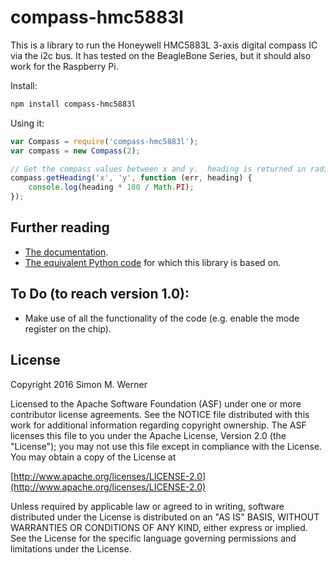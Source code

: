 # compass-hmc5883l

This is a library to run the Honeywell HMC5883L 3-axis digital compass IC via the i2c bus.  It has tested on the BeagleBone Series, but it should also work for the Raspberry Pi.

Install:

```bash
npm install compass-hmc5883l
```

Using it:

```javascript
var Compass = require('compass-hmc5883l');
var compass = new Compass(2);

// Get the compass values between x and y.  heading is returned in radians.
compass.getHeading('x', 'y', function (err, heading) {
    console.log(heading * 180 / Math.PI);
});
```

## Further reading

- [The documentation](https://www.adafruit.com/datasheets/HMC5883L_3-Axis_Digital_Compass_IC.pdf).
- [The equivalent Python code](http://www.farnell.com/datasheets/1670762.pdf) for which this library is based on.

## To Do (to reach version 1.0):

- Make use of all the functionality of the code (e.g. enable the mode register on the chip).

## License

Copyright 2016 Simon M. Werner

Licensed to the Apache Software Foundation (ASF) under one or more contributor license agreements.  See the NOTICE file distributed with this work for additional information regarding copyright ownership.  The ASF licenses this file to you under the Apache License, Version 2.0 (the "License"); you may not use this file except in compliance with the License.  You may obtain a copy of the License at

  [http://www.apache.org/licenses/LICENSE-2.0](http://www.apache.org/licenses/LICENSE-2.0)

Unless required by applicable law or agreed to in writing, software distributed under the License is distributed on an "AS IS" BASIS, WITHOUT WARRANTIES OR CONDITIONS OF ANY KIND, either express or implied.  See the License for the specific language governing permissions and limitations under the License.
